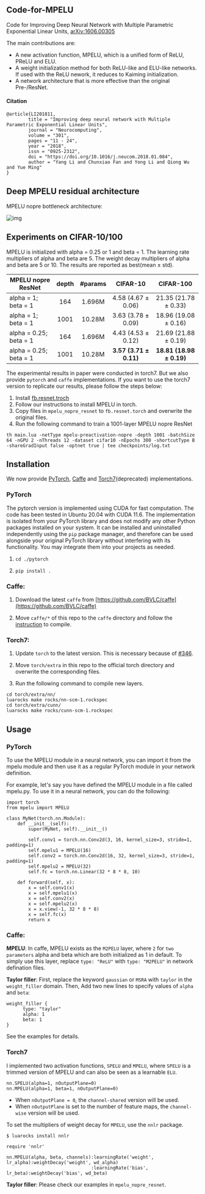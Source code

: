 ## Code-for-MPELU
Code for Improving Deep Neural Network with Multiple Parametric Exponential Linear Units, [arXiv:1606.00305](https://arxiv.org/abs/1606.00305)

The main contributions are:

- A new activation function, MPELU, which is a unified form of ReLU, PReLU and ELU.
- A weight initialization method for both ReLU-like and ELU-like networks. If used with the ReLU nework, it reduces to Kaiming initialization.
- A network architecture that is more effective than the original Pre-/ResNet.

#### Citation
```
@article{LI201811,
		title = "Improving deep neural network with Multiple Parametric Exponential Linear Units",
		journal = "Neurocomputing",
		volume = "301",
		pages = "11 - 24",
		year = "2018",
		issn = "0925-2312",
		doi = "https://doi.org/10.1016/j.neucom.2018.01.084",
		author = "Yang Li and Chunxiao Fan and Yong Li and Qiong Wu and Yue Ming"
}
```

## Deep MPELU residual architecture

MPELU nopre bottleneck architecture:

![img](torch/models/MPELU-NoPre-ResNet.jpg)

## Experiments on CIFAR-10/100

MPELU is initialized with alpha = 0.25 or 1 and beta = 1. The learning rate multipliers of alpha and beta are 5. The weight decay multipliers of alpha and beta are 5 or 10. The results are reported as best(mean ± std).

MPELU nopre ResNet | depth | #params | CIFAR-10 | CIFAR-100
-------|:--------:|:--------:|:--------:|:--------:|
alpha = 1; beta = 1 | 164 | 1.696M | 4.58 (4.67 ± 0.06) | 21.35 (21.78 ± 0.33)
alpha = 1; beta = 1 | 1001 | 10.28M | 3.63 (3.78 ± 0.09) | 18.96 (19.08 ± 0.16)
alpha = 0.25; beta = 1 | 164 | 1.696M | 4.43 (4.53 ± 0.12) | 21.69 (21.88 ± 0.19)
alpha = 0.25; beta = 1 | 1001 | 10.28M | **3.57 (3.71 ± 0.11)** | **18.81 (18.98 ± 0.19)**

The experimental results in paper were conducted in torch7. But we also provide `pytorch` and `caffe` implementations. If you want to use the torch7 version to replicate our results, please follow the steps below: 

1. Install [fb.resnet.troch](https://github.com/facebook/fb.resnet.torch)
2. Follow our instructions to install MPELU in torch.
2. Copy files in `mpelu_nopre_resnet` to `fb.resnet.torch` and overwrite the original files.
3. Run the following command to train a 1001-layer MPELU nopre ResNet

```
th main.lua -netType mpelu-preactivation-nopre -depth 1001 -batchSize 64 -nGPU 2 -nThreads 12 -dataset cifar10 -nEpochs 300 -shortcutType B -shareGradInput false -optnet true | tee checkpoints/log.txt
```

## Installation
We now provide [PyTorch](https://pytorch.org/), [Caffe](https://github.com/BVLC/caffe) and [Torch7](http://torch.ch/)(deprecated) implementations.

### PyTorch

The pytorch version is implemented using CUDA for fast computation. The code has been tested in Ubuntu 20.04 with CUDA 11.6. The implementation is isolated from your PyTorch library and does not modify any other Python packages installed on your system. It can be installed and uninstalled independently using the `pip` package manager, and therefore can be used alongside your original PyTorch library without interfering with its functionality. You may integrate them into your projects as needed.

1) `cd ./pytorch`

2) `pip install .`

### Caffe:

1) Download the latest `caffe` from [https://github.com/BVLC/caffe](https://github.com/BVLC/caffe)

2) Move `caffe/*` of this repo to the `caffe` directory and follow the [instruction](http://caffe.berkeleyvision.org/installation.html) to compile.

### Torch7:

1) Update `torch` to the latest version. This is necessary because of [#346](https://github.com/torch/cunn/pull/346).

2) Move `torch/extra` in this repo to the official torch directory and overwrite the corresponding files.

3) Run the following command to compile new layers.

```
cd torch/extra/nn/
luarocks make rocks/nn-scm-1.rockspec
cd torch/extra/cunn/
luarocks make rocks/cunn-scm-1.rockspec
```

## Usage
### PyTorch

To use the MPELU module in a neural network, you can import it from the mpelu module and then use it as a regular PyTorch module in your network definition.

For example, let's say you have defined the MPELU module in a file called mpelu.py. To use it in a neural network, you can do the following:

```
import torch
from mpelu import MPELU

class MyNet(torch.nn.Module):
    def __init__(self):
        super(MyNet, self).__init__()

        self.conv1 = torch.nn.Conv2d(3, 16, kernel_size=3, stride=1, padding=1)
        self.mpelu1 = MPELU(16)
        self.conv2 = torch.nn.Conv2d(16, 32, kernel_size=3, stride=1, padding=1)
        self.mpelu2 = MPELU(32)
        self.fc = torch.nn.Linear(32 * 8 * 8, 10)

    def forward(self, x):
        x = self.conv1(x)
        x = self.mpelu1(x)
        x = self.conv2(x)
        x = self.mpelu2(x)
        x = x.view(-1, 32 * 8 * 8)
        x = self.fc(x)
        return x
```

### Caffe:

**MPELU**:
In caffe, MPELU exists as the `M2PELU` layer, where `2` for `two parameters` alpha and beta which are both initialized as 1 in default.
To simply use this layer, replace `type: "ReLU"` with `type: "M2PELU"` in network defination files.

**Taylor filler**:
First, replace the keyword `gaussian` or `MSRA` with `taylor` in the `weight_filler` domain. Then, Add two new lines to specify values of `alpha` and `beta`:

```
weight_filler {
      type: "taylor"
      alpha: 1
      beta: 1
}
```
See the examples for details.


### Torch7

I implemented two activation functions, `SPELU` and `MPELU`, where `SPELU` is a trimmed version of MPELU and can also be seen as a learnable `ELU`.

```
nn.SPELU(alpha=1, nOutputPlane=0)
nn.MPELU(alpha=1, beta=1, nOutputPlane=0)
```

- When `nOutputPlane = 0`, the `channel-shared` version will be used. 
- When `nOutputPlane` is set to the number of feature maps, the `channel-wise` version will be used.

To set the multipliers of weight decay for `MPELU`, use the `nnlr` package.

```
$ luarocks install nnlr
```

```
require 'nnlr'

nn.MPELU(alpha, beta, channels):learningRate('weight', lr_alpha):weightDecay('weight', wd_alpha)
                               :learningRate('bias', lr_beta):weightDecay('bias', wd_beta)
```

**Taylor filler**: Please check our examples in `mpelu_nopre_resnet`.
